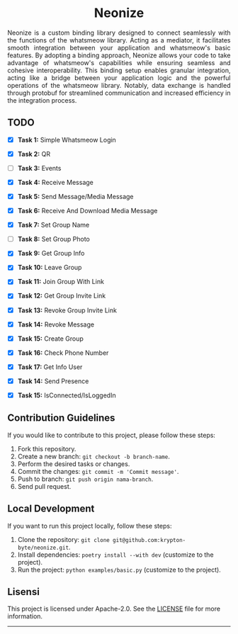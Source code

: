 <center> 

# Neonize

</center>
<p align="justify">Neonize is a custom binding library designed to connect seamlessly with the functions of the whatsmeow library. Acting as a mediator, it facilitates smooth integration between your application and whatsmeow's basic features. By adopting a binding approach, Neonize allows your code to take advantage of whatsmeow's capabilities while ensuring seamless and cohesive interoperability. This binding setup enables granular integration, acting like a bridge between your application logic and the powerful operations of the whatsmeow library. Notably, data exchange is handled through protobuf for streamlined communication and increased efficiency in the integration process.
</p>

## TODO



- [x] **Task 1:** Simple Whatsmeow Login
- [x] **Task 2:** QR
- [ ] **Task 3:** Events
- [x] **Task 4:** Receive Message
- [x] **Task 5:** Send Message/Media Message
- [x] **Task 6:** Receive And Download Media Message
- [x] **Task 7:** Set Group Name
- [ ] **Task 8:** Set Group Photo
- [x] **Task 9:** Get Group Info
- [x] **Task 10:** Leave Group
- [x] **Task 11:** Join Group With Link
- [x] **Task 12:** Get Group Invite Link
- [x] **Task 13:** Revoke Group Invite Link
- [x] **Task 14:** Revoke Message
- [x] **Task 15:** Create Group
- [x] **Task 16:** Check Phone Number
- [x] **Task 17:** Get Info User
- [x] **Task 14:** Send Presence
- [x] **Task 15:** IsConnected/IsLoggedIn




## Contribution Guidelines

If you would like to contribute to this project, please follow these steps:

1. Fork this repository.
2. Create a new branch: `git checkout -b branch-name`.
3. Perform the desired tasks or changes.
4. Commit the changes: `git commit -m 'Commit message'`.
5. Push to branch: `git push origin nama-branch`.
6. Send pull request.

## Local Development

If you want to run this project locally, follow these steps:

1. Clone the repository: `git clone git@github.com:krypton-byte/neonize.git`.
2. Install dependencies: `poetry install --with dev` (customize to the project).
3. Run the project: `python examples/basic.py` (customize to the project).

## Lisensi

This project is licensed under Apache-2.0. See the [LICENSE](LICENSE) file for more information.

---
